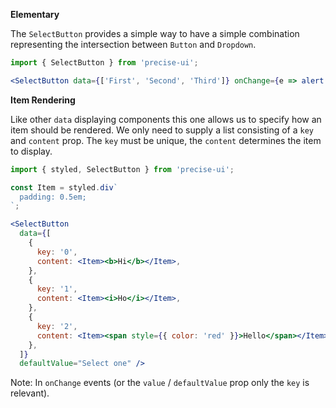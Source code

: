 **Elementary**

The `SelectButton` provides a simple way to have a simple combination representing the intersection between `Button` and `Dropdown`.

```jsx
import { SelectButton } from 'precise-ui';

<SelectButton data={['First', 'Second', 'Third']} onChange={e => alert(e.value)} />
```

**Item Rendering**

Like other `data` displaying components this one allows us to specify how an item should be rendered. We only need to supply a list consisting of a `key` and `content` prop. The `key` must be unique, the `content` determines the item to display.

```jsx
import { styled, SelectButton } from 'precise-ui';

const Item = styled.div`
  padding: 0.5em;
`;

<SelectButton
  data={[
    {
      key: '0',
      content: <Item><b>Hi</b></Item>,
    },
    {
      key: '1',
      content: <Item><i>Ho</i></Item>,
    },
    {
      key: '2',
      content: <Item><span style={{ color: 'red' }}>Hello</span></Item>,
    },
  ]}
  defaultValue="Select one" />
```

Note: In `onChange` events (or the `value` / `defaultValue` prop only the `key` is relevant).
